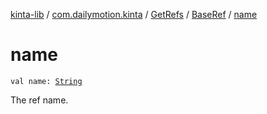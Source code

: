 [kinta-lib](../../../index.md) / [com.dailymotion.kinta](../../index.md) / [GetRefs](../index.md) / [BaseRef](index.md) / [name](./name.md)

# name

`val name: `[`String`](https://kotlinlang.org/api/latest/jvm/stdlib/kotlin/-string/index.html)

The ref name.

